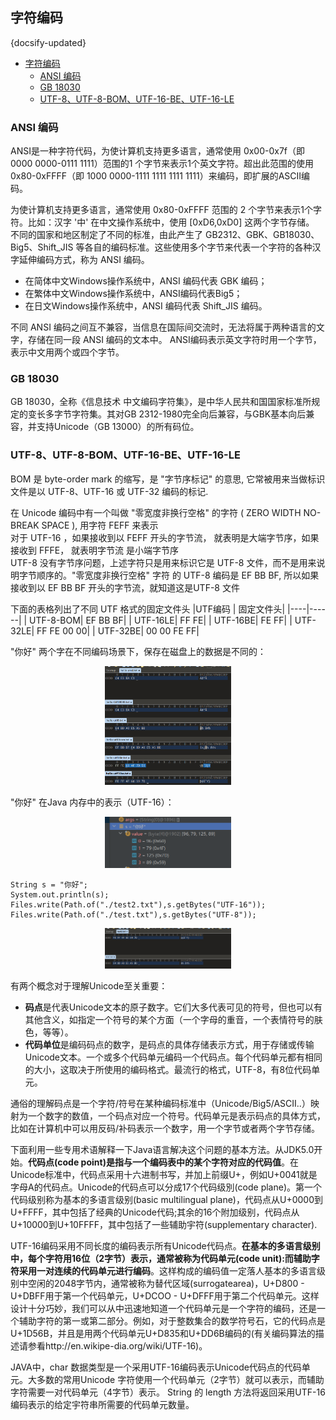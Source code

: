 ## 字符编码
{docsify-updated}

- [字符编码](#字符编码)
	- [ANSI 编码](#ansi-编码)
	- [GB 18030](#gb-18030)
	- [UTF-8、UTF-8-BOM、UTF-16-BE、UTF-16-LE](#utf-8utf-8-bomutf-16-beutf-16-le)

### ANSI 编码
ANSI是一种字符代码，为使计算机支持更多语言，通常使用 0x00-0x7f（即0000 0000-0111 1111）范围的1 个字节来表示1个英文字符。超出此范围的使用0x80-0xFFFF（即 1000 0000-1111 1111 1111 1111）来编码，即扩展的ASCII编码。

为使计算机支持更多语言，通常使用 0x80-0xFFFF 范围的 2 个字节来表示1个字符。比如：汉字 '中' 在中文操作系统中，使用 [0xD6,0xD0] 这两个字节存储。  
不同的国家和地区制定了不同的标准，由此产生了 GB2312、GBK、GB18030、Big5、Shift_JIS 等各自的编码标准。这些使用多个字节来代表一个字符的各种汉字延伸编码方式，称为 ANSI 编码。
+ 在简体中文Windows操作系统中，ANSI 编码代表 GBK 编码；
+ 在繁体中文Windows操作系统中，ANSI编码代表Big5；
+ 在日文Windows操作系统中，ANSI 编码代表 Shift_JIS 编码。

不同 ANSI 编码之间互不兼容，当信息在国际间交流时，无法将属于两种语言的文字，存储在同一段 ANSI 编码的文本中。
ANSI编码表示英文字符时用一个字节，表示中文用两个或四个字节。

### GB 18030
GB 18030，全称《信息技术 中文编码字符集》，是中华人民共和国国家标准所规定的变长多字节字符集。其对GB 2312-1980完全向后兼容，与GBK基本向后兼容，并支持Unicode（GB 13000）的所有码位。

### UTF-8、UTF-8-BOM、UTF-16-BE、UTF-16-LE
BOM 是 byte-order mark 的缩写，是 "字节序标记" 的意思, 它常被用来当做标识文件是以 UTF-8、UTF-16 或 UTF-32 编码的标记.

在 Unicode 编码中有一个叫做 "零宽度非换行空格" 的字符 ( ZERO WIDTH NO-BREAK SPACE ), 用字符 FEFF 来表示  
对于 UTF-16 ，如果接收到以 FEFF 开头的字节流， 就表明是大端字节序，如果接收到 FFFE， 就表明字节流 是小端字节序  
UTF-8 没有字节序问题，上述字符只是用来标识它是 UTF-8 文件，而不是用来说明字节顺序的。"零宽度非换行空格" 字符 的 UTF-8 编码是 EF BB BF, 所以如果接收到以 EF BB BF 开头的字节流，就知道这是UTF-8 文件

下面的表格列出了不同 UTF 格式的固定文件头
|UTF编码 | 固定文件头|
|----|------|
| UTF-8-BOM|	EF BB BF|
| UTF-16LE|	FF FE|
| UTF-16BE|	FE FF|
| UTF-32LE|	FF FE 00 00|
| UTF-32BE|	00 00 FE FF|

"你好" 两个字在不同编码场景下，保存在磁盘上的数据是不同的：
<center><img src="pics/encode.jpg" width="40%"></center>

"你好" 在Java 内存中的表示（UTF-16）：
<center><img src="pics/encode-2.jpg" width="40%"></center>

```
String s = "你好";
System.out.println(s);
Files.write(Path.of("./test2.txt"),s.getBytes("UTF-16"));
Files.write(Path.of("./test.txt"),s.getBytes("UTF-8"));
```
<center><img src="pics/java-encode.jpg" width="40%"></center>





有两个概念对于理解Unicode至关重要：
+ **码点**是代表Unicode文本的原子数字。它们大多代表可见的符号，但也可以有其他含义，如指定一个符号的某个方面（一个字母的重音，一个表情符号的肤色，等等）。
+ **代码单位**是编码码点的数字，是码点的具体存储表示方式，用于存储或传输Unicode文本。一个或多个代码单元编码一个代码点。每个代码单元都有相同的大小，这取决于所使用的编码格式。最流行的格式，UTF-8，有8位代码单元。

通俗的理解码点是一个字符/符号在某种编码标准中（Unicode/Big5/ASCII..）映射为一个数字的数值，一个码点对应一个符号。代码单元是表示码点的具体方式，比如在计算机中可以用反码/补码表示一个数字，用一个字节或者两个字节存储。

下面利用一些专用术语解释一下Java语言解决这个问题的基本方法。从JDK5.0开始。**代码点(code point)是指与一个编码表中的某个字符对应的代码值**。在Unicode标准中，代码点采用十六进制书写，并加上前缀U+，例如U+0041就是字母A的代码点。Unicode的代码点可以分成17个代码级別(code plane)。第一个代码级别称为基本的多语言级别(basic multilingual plane)，代码点从U+0000到U+FFFF，其中包括了经典的Unicode代码;其余的16个附加级别，代码点从U+10000到U+10FFFF，其中包括了一些辅助宇符(supplementary character).

UTF-16编码采用不同长度的编码表示所有Unicode代码点。**在基本的多语言级别中，每个字符用16位（2字节）表示，通常被称为代码单元(code unit):而辅助字符采用一对连续的代码单元进行编码**。这样构成的编码值一定落人基本的多语言级别中空闲的2048字节内，通常被称为替代区域(surrogatearea)，U+D800 - U+DBFF用于第一个代码单元，U+DCOO - U+DFFF用于第二个代码单元。这样设计十分巧妙，我们可以从中迅速地知道一个代码单元是一个字符的编码，还是一个辅助字符的第一或第二部分。例如，对于整数集合的数学符号石，它的代码点是U+1D56B，并且是用两个代码单元U+D835和U+DD6B编码的(有关编码算法的描述请参看http://en.wikipe-dia.org/wiki/UTF-16)。


JAVA中，char 数据类型是一个采用UTF-16编码表示Unicode代码点的代码单元。大多数的常用Unicode 字符使用一个代码单元（2字节）就可以表示，而辅助字符需要一对代码单元（4字节）表示。
String 的 length 方法将返回采用UTF-16编码表示的给定宇符串所需要的代码单元数量。
